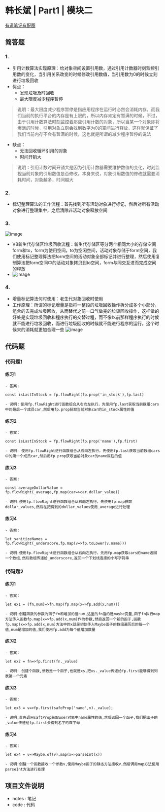 # 韩长斌 | Part1 | 模块二
[有道笔记有配图](http://note.youdao.com/noteshare?id=878c1b063a03c90579f4c4538d954d0e&sub=3977729962E74D7B805FA3735BE25A2C)
## 简答题
### 1.
- 引用计数算法实现原理：给对象空间设置引用数，通过引用计数器时刻监控引用数的变化，当引用关系改变的时候修改引用数值，当引用数为0的时候立刻进行垃圾回收
- 优点：
	- 发现垃圾及时回收
	- 最大限度减少程序暂停
>说明：最大限度减少程序暂停是指应用程序在运行时必然会消耗内存，而我们当前的执行平台的内存是有上限的，所以内存肯定有暂满的时候，不过，由于引用计数算法时刻监控着那些引用计数的对象，所以当某一个对象即将爆满的时候，引用对象立刻会找到数字为0的空间进行释放，这样就保证了我们当前内存不会有暂满的时候，这也就是所谓的减少程序暂停的说法
- 缺点：
	- 无法回收循环引用的对象
	- 时间开销大
>说明：引用计数时间开销大是因为引用计数器需要维护数值的变化，时刻监视当前对象的引用数值是否修改，本身来说，对象引用数值的修改就需要消耗时间，对象越多，时间越大
### 2.
- 标记整理算法的工作流程：首先找到所有活动对象进行标记，然后对所有活动对象进行整理集中，之后清除非活动对象释放空间

### 3.
![image](EF0A9B44E35A42BF9793304528033736)
- V8新生代存储区垃圾回收流程：新生代存储区等分两个相同大小的存储空间form和to，form为使用空间，to为空闲空间，活动对象存储于form空间，我们使用标记整理算法把form空间的活动对象全部标记并进行整理，然后使用复制算法把form空间中的活动对象拷贝到to空间，form与同交互进而完成空间的释放
- ![image](4A3D42BE70B4466C91739A82A5DC9732)
### 4.
- 增量标记算法何时使用：老生代对象回收时使用
- 工作原理：所谓的标记增量是指将一整段的垃圾回收操作拆分成多个小部分，组合的去完成垃圾回收，从而替代之前一口气做完的垃圾回收操作，这样做的好处是实现垃圾回收和程序执行的交替过程，而不像以前那样程序执行的时候就不能进行垃圾回收，而进行垃圾回收的时候就不能进行程序的运行，这个时候来的消耗就更加合理一些
![image](20D8975AC98F4B38A0D73DE07118DB6E)
## 代码题
### 代码题1
#### 练习1
	- 答案：
	
```
const isLastInStock = fp.flowRight(fp.prop('in_stock'),fp.last)
```

	- 说明：使用fp.flowRight进行函数组合从右向左执行，先使用fp.last获取当前数组cars中的最后一个成员car,然后用fp.prop获取当前对象car的in_stock属性的值
#### 练习2
	- 答案：

```
const isLastInStock = fp.flowRight(fp.prop('name'),fp.first)
```

	- 说明: 使用fp.flowRight进行函数组合从右向左执行，先使用fp.last获取当前数组cars中的第一个成员car,然后用fp.prop获取当前对象car的name属性的值
#### 练习3
	- 答案：

```
const averageDollarValue = fp.flowRight(_average,fp.map(car=>car.dollar_value))
```

	- 说明:使用fp.flowRight进行函数组合从右向左执行，先使用fp.map获取dollar_values,然后在把得到的dollar_values使用_average进行处理
#### 练习4
	- 答案：

```
let sanitizeNames = fp.flowRight(_underscore,fp.map(v=>fp.toLower(v.name)))
```

	- 说明:使用fp.flowRight进行函数组合从右向左执行，先用fp.map获取cars的name返回一个数组,然后数组传递给_underscore,返回一个下划线连接的小写字符串
### 代码题2

#### 练习1
	- 答案：

```
let ex1 = (fn,num)=>fn.map(fp.map(x=>fp.add(x,num)))
```
    - 说明:创建函数的参数为函子fn和增加的值num,这里的fn指的是maybe变量,函子fn执行map方法传入函数fp.map(x=>fp.add(x,num)作为参数,然后返回一个新的函子,函数fp.map(x=>fp.add(x,num)方法中的x就是初始传入Maybe函子的数组遍历后的每一个值,num是增加的值,我们使用fp.add为每个值增加数量   

#### 练习2
	- 答案：

```
let ex2 = fn=>fp.first(fn._value)
```
    - 说明: 创建个函数,参数是一个函子,也就是xs,把xs._value传递给fp.first能够得到列表第一个元素

#### 练习3
	- 答案：

```
let ex3 = v=>fp.first(safeProp('name',v)._value);
```
    - 说明:首先调用saftProp获取user对象中name属性的值,然后返回一个函子,我们把函子的_value传递给fp.first会得到名字的首字母

#### 练习4
	- 答案：

```
let ex4 = v=>Maybe.of(v).map(x=>parseInt(x))

```
    - 说明:创建一个函数接收一个参数v,使用Maybe函子的静态方法接收v,然后调用map方法使用parseInt方法进行处理

## 项目文件说明
- notes : 笔记
- code : 代码
